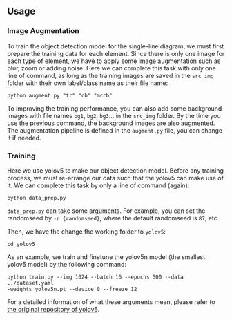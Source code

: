 ## Usage
### Image Augmentation
To train the object detection model for the single-line diagram, we must first prepare the training data for each element. Since there is only one image for each type of element, we have to apply some image augmentation such as blur, zoom or adding noise. Here we can complete this task with only one line of command, as long as the training images are saved in the `src_img` folder with their own label/class name as their file name: 
```
python augment.py "tr" "cb" "mccb"
```
To improving the training performance, you can also add some background images with file names `bg1`, `bg2`, `bg3`... in the `src_img` folder. By the time you use the previous command, the background images are also augmented. The augmentation pipeline is defined in the `augment.py` file, you can change it if needed.


### Training
Here we use yolov5 to make our object detection model. Before any training process, we must re-arrange our data such that the yolov5 can make use of it. We can complete this task by only a line of command (again):
```
python data_prep.py
```
`data_prep.py` can take some arguments. For example, you can set the randomseed by `-r {randomseed}`, where the default randomseed is `87`, etc.

Then, we have the change the working folder to `yolov5`:
```
cd yolov5
```

As an example, we train and finetune the yolov5n model (the smallest yolov5 model) by the following command:
```
python train.py --img 1024 --batch 16 --epochs 500 --data ../dataset.yaml
-weights yolov5n.pt --device 0 --freeze 12
```
For a detailed information of what these arguments mean, please refer to [the original repository of yolov5](https://github.com/ultralytics/yolov5).